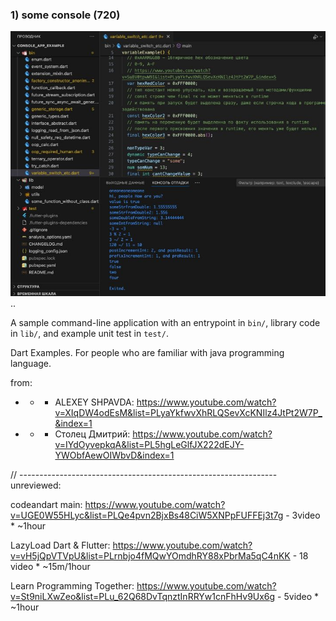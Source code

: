 ### 1) some console (720)
![some_console](img/some_console.jpg)
..

A sample command-line application with an entrypoint in `bin/`, library code
in `lib/`, and example unit test in `test/`.

Dart Examples.
For people who are familiar with java programming language.

from:
- + + ALEXEY SHPAVDA: https://www.youtube.com/watch?v=XIqDW4odEsM&list=PLyaYkfwvXhRLQSevXcKNIlz4JtPt2W7P_&index=1

- - + Столец Дмитрий: https://www.youtube.com/watch?v=IYdOyvepkqA&list=PL5hgLeGlfJX222dEJY-YWObfAewOIWbvD&index=1

// ----------------------------------------------------------------
unreviewed:

codeandart main: https://www.youtube.com/watch?v=UGE0W55HLyc&list=PLQe4pvn2BjxBs48CiW5XNPpFUFFEj3t7g - 3video * ~1hour

LazyLoad Dart & Flutter: https://www.youtube.com/watch?v=vH5jQpVTVpU&list=PLrnbjo4fMQwYOmdhRY88xPbrMa5qC4nKK - 18 video * ~15m/1hour

Learn Programming Together: https://www.youtube.com/watch?v=St9niLXwZeo&list=PLu_62Q68DvTqnztInRRYw1cnFhHv9Ux6g - 5video * ~1hour